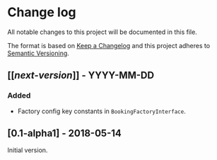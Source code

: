 # Change log
All notable changes to this project will be documented in this file.

The format is based on [Keep a Changelog](http://keepachangelog.com/)
and this project adheres to [Semantic Versioning](http://semver.org/).

## [[*next-version*]] - YYYY-MM-DD
### Added
- Factory config key constants in `BookingFactoryInterface`.

## [0.1-alpha1] - 2018-05-14
Initial version.
